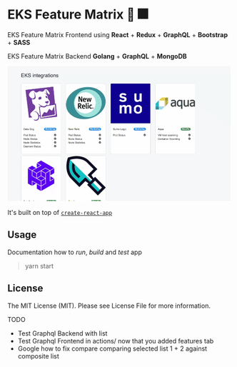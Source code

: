 # EKS Feature Matrix :tada: :fireworks:

EKS Feature Matrix Frontend using **React** + **Redux** + **GraphQL** + **Bootstrap** + **SASS**

EKS Feature Matrix Backend **Golang** + **GraphQL** + **MongoDB**

![Screenshot](images/demo.gif)

It's built on top of [`create-react-app`](http://www.google.lt)

Usage
-
Documentation how to *run*, *build* and *test* app

> yarn start

License
-
The MIT License (MIT). Please see License File for more information.



TODO
- Test Graphql Backend with list
- Test Graphql Frontend in actions/ now that you added features tab
- Google how to fix compare comparing selected list 1 + 2 against composite list